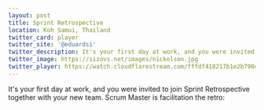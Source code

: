 ```yaml
---
layout: post
title: Sprint Retrospective
location: Koh Samui, Thailand
twitter_card: player
twitter_site: '@eduardsi'
twitter_description: It's your first day at work, and you were invited to join Sprint Retrospective together with your new team. Scrum Master is facilitation the retro
twitter_image: https://sizovs.net/images/nickolson.jpg
twitter_player: https://watch.cloudflarestream.com/fffdf418217b1e2b790c8f586cc40f12
---
```


It's your first day at work, and you were invited to join Sprint Retrospective together with your new team. Scrum Master is facilitation the retro:

<stream src="fffdf418217b1e2b790c8f586cc40f12" controls></stream>
<script data-cfasync="false" defer type="text/javascript" src="https://embed.videodelivery.net/embed/r4xu.fla9.latest.js?video=fffdf418217b1e2b790c8f586cc40f12"></script>

